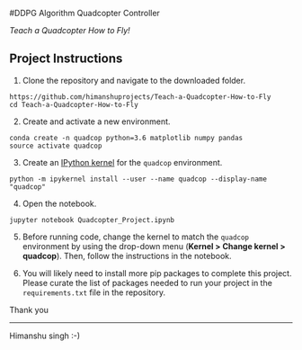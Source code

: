 #DDPG Algorithm Quadcopter Controller

*Teach a Quadcopter How to Fly!*

## Project Instructions

1. Clone the repository and navigate to the downloaded folder.

```
https://github.com/himanshuprojects/Teach-a-Quadcopter-How-to-Fly
cd Teach-a-Quadcopter-How-to-Fly
```

2. Create and activate a new environment.

```
conda create -n quadcop python=3.6 matplotlib numpy pandas
source activate quadcop
```

3. Create an [IPython kernel](http://ipython.readthedocs.io/en/stable/install/kernel_install.html) for the `quadcop` environment. 
```
python -m ipykernel install --user --name quadcop --display-name "quadcop"
```

4. Open the notebook.
```
jupyter notebook Quadcopter_Project.ipynb
```

5. Before running code, change the kernel to match the `quadcop` environment by using the drop-down menu (**Kernel > Change kernel > quadcop**). Then, follow the instructions in the notebook.

6. You will likely need to install more pip packages to complete this project.  Please curate the list of packages needed to run your project in the `requirements.txt` file in the repository.

Thank you

********************************

Himanshu singh :-)

